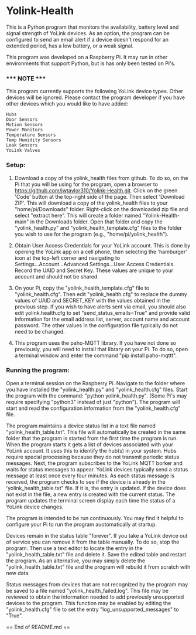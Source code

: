 # Yolink-Health
This is a Python program that monitors the availability, battery level and signal strength of YoLink devices.  As an option, the program can
be configured to send an email alert if a device doesn't respond for an extended period, has a low battery, or a weak signal.

This program was developed on a Raspberry Pi.  It may run in other environments that support Python, but is has only been tested on Pi's.

### *** NOTE *** 
This program currently supports the following YoLink device types.  Other devices will be ignored.  Please contact the program developer if you have other devices which you would like to have added:

    Hubs
    Door Sensors
    Motion Sensors
    Power Monitors
    Temperature Sensors
    Temp Humidity Sensors
    Leak Sensors
    YoLink Valves

### Setup:
   1. Download a copy of the yolink_health files from github.  To do so, on the Pi that you will be using for the program, open a browser to https://github.com/jwtaylor310/Yolink-Health.git.  Click on the green 'Code' button at the top-right side of the page.  Then select 'Download ZIP'.  This will download a copy of the yolink_health files to your "home/pi/Downloads" folder.  Right-click on the downloaded zip file and select "extract here".  This will create a folder named "Yolink-Health-main" in the Downloads folder.  Open that folder and copy the "yolink_health.py" and "yolink_health_template.cfg" files to the folder you wish to use for the program (e.g., "home/pi/yolink_health").
  
   2. Obtain User Access Credentials for your YoLink account.  This is done by opening the YoLink app on a cell phone, then selecting the 
      'hamburger' icon at the top-left corner and navigating to Settings...Account...Advanced Settings...User Access Credentials.  Record
      the UAID and Secret Key.  These values are unique to your account and should not be shared.
    
   3. On your Pi, copy the "yolink_health_template.cfg" file to "yolink_health.cfg".  Then edit "yolink_health.cfg" to replace the dummy values of UAID and SECRET_KEY
      with the values obtained in the previous step.  If you wish to have alerts sent via email, you should also edit yolink.health.cfg to set
      "send_status_emails=True" and provide valid information for the email address list, server, account name and account password.  The other
      values in the configuration file typically do not need to be changed.
      
   4. This program uses the paho-MQTT library.  If you have not done so previously, you will need to install that library on your Pi.  To do so, 
      open a terminal window and enter the command "pip install paho-mqttt".
      
### Running the program:
   Open a terminal session on the Raspberry Pi.  Navigate to the folder where you have installed the "yolink_health.py" and "yolink_health.cfg" files.
   Start the program with the command: "python yolink_health.py".  (Some Pi's may require specifying "python3" instead of just "python").  The program
   will start and read the configuration information from the "yolink_health.cfg" file.
   
   The program maintains a device status list in a text file named "yolink_health_table.txt".  This file will automatically be created in the same
   folder that the program is started from the first time the program is run.  When the program starts it gets a list of devices associated with
   your YoLink account.  It uses this to identify the hub(s) in your system.  Hubs require special processing because they do not transmit periodic
   status messages.  Next, the program subscribes to the YoLink MQTT borker and waits for status messages to appear.  YoLink devices typically send
   a status message at least once every four minutes.  As each status message is received, the program checks to see if the device is already in
   the 'yolink_health_table.txt" file.  If it is, the entry is updated.  If the device does not exist in the file, a new entry is created with the
   current status.  The program updates the terminal screen display each time the status of a YoLink device changes.
   
   The program is intended to be run continuously. You may find it helpful to configure your Pi to run the program auotomatically at startup.
   
   Devices remain in the status table "forever".  If you take a YoLink device out of service you can remove it from the table manually.  To do so, stop
   the program.  Then use a text editor to locate the entry in the "yolink_health_table.txt" file and delete it.  Save the edited table and restart
   the program.  As an alternative, you may simply delete the "yolink_health_table.txt" file and the program will rebuild it from scratch with new data.
      
   Status messages from devices that are not recognized by the program may be saved to a file named "yolink_health_failed.log".  This file may be reviewed
   to obtain the information needed to add previously unsupported devices to the program.  This function may be enabled by editing the "yolink_health.cfg" 
   file to set the entry "log_unsupported_messages" to "True".
   
   == End of README.md ==
